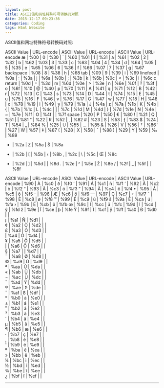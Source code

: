```yaml
---
layout: post
title: ASCII值和网址特殊符号转换码对照
date: 2015-12-17 09:23:36
categories: Coding
tags: Html Website
---
```


ASCII值和网址特殊符号转换码对照:

ASCII Value	|	URL-encode	|	ASCII Value	|	URL-encode	|	ASCII Value	|	URL-encode
æ	|	%00	|	0	|	%30	|	`	|	%60
 	|	%01	|	1	|	%31	|	a	|	%61
 	|	%02	|	2	|	%32	|	b	|	%62
 	|	%03	|	3	|	%33	|	c	|	%63
 	|	%04	|	4	|	%34	|	d	|	%64
 	|	%05	|	5	|	%35	|	e	|	%65
 	|	%06	|	6	|	%36	|	f	|	%66
 	|	%07	|	7	|	%37	|	g	|	%67
backspace	|	%08	|	8	|	%38	|	h	|	%68
tab	|	%09	|	9	|	%39	|	i	|	%69
linefeed	|	%0a	|	:	|	%3a	|	j	|	%6a
 	|	%0b	|	;	|	%3b	|	k	|	%6b
 	|	%0c	|	<	|	%3c	|	l	|	%6c
c return	|	%0d	|	=	|	%3d	|	m	|	%6d
 	|	%0e	|	>	|	%3e	|	n	|	%6e
 	|	%0f	|	?	|	%3f	|	o	|	%6f
 	|	%10	|	@	|	%40	|	p	|	%70
 	|	%11	|	A	|	%41	|	q	|	%71
 	|	%12	|	B	|	%42	|	r	|	%72
 	|	%13	|	C	|	%43	|	s	|	%73
 	|	%14	|	D	|	%44	|	t	|	%74
 	|	%15	|	E	|	%45	|	u	|	%75
 	|	%16	|	F	|	%46	|	v	|	%76
 	|	%17	|	G	|	%47	|	w	|	%77
 	|	%18	|	H	|	%48	|	x	|	%78
 	|	%19	|	I	|	%49	|	y	|	%79
 	|	%1a	|	J	|	%4a	|	z	|	%7a
 	|	%1b	|	K	|	%4b	|	{	|	%7b
 	|	%1c	|	L	|	%4c	|	\|	|	%7c
 	|	%1d	|	M	|	%4d	|	}	|	%7d
 	|	%1e	|	N	|	%4e	|	~	|	%7e
 	|	%1f	|	O	|	%4f	|	 	|	%7f
space	|	%20	|	P	|	%50	|	€	|	%80
!	|	%21	|	Q	|	%51	|	 	|	%81
"	|	%22	|	R	|	%52	|	‚	|	%82
\#	|	%23	|	S	|	%53	|	ƒ	|	%83
$	|	%24	|	T	|	%54	|	„	|	%84
%	|	%25	|	U	|	%55	|	…	|	%85
&	|	%26	|	V	|	%56	|	†	|	%86
'	|	%27	|	W	|	%57	|	‡	|	%87
(	|	%28	|	X	|	%58	|	ˆ	|	%88
)	|	%29	|	Y	|	%59	|	‰	|	%89
*	|	%2a	|	Z	|	%5a	|	Š	|	%8a
+	|	%2b	|	[	|	%5b	|	‹	|	%8b
,	|	%2c	|	\	|	%5c	|	Œ	|	%8c
-	|	%2d	|	]	|	%5d	|	 	|	%8d
.	|	%2e	|	^	|	%5e	|	Ž	|	%8e
/	|	%2f	|	_	|	%5f	|	 	|	%8f


ASCII Value	|	URL-encode	|	ASCII Value	|	URL-encode	|	ASCII Value	|	URL-encode
 	|	%90	|	À	|	%c0	|	ð	|	%f0
‘	|	%91	|	Á	|	%c1	|	ñ	|	%f1
’	|	%92	|	Â	|	%c2	|	ò	|	%f2
“	|	%93	|	Ã	|	%c3	|	ó	|	%f3
”	|	%94	|	Ä	|	%c4	|	ô	|	%f4
•	|	%95	|	Å	|	%c5	|	õ	|	%f5
–	|	%96	|	Æ	|	%c6	|	ö	|	%f6
—	|	%97	|	Ç	|	%c7	|	÷	|	%f7
˜	|	%98	|	È	|	%c8	|	ø	|	%f8
™	|	%99	|	É	|	%c9	|	ù	|	%f9
š	|	%9a	|	Ê	|	%ca	|	ú	|	%fa
›	|	%9b	|	Ë	|	%cb	|	û	|	%fb
œ	|	%9c	|	Ì	|	%cc	|	ü	|	%fc
 	|	%9d	|	Í	|	%cd	|	ý	|	%fd
ž	|	%9e	|	Î	|	%ce	|	þ	|	%fe
Ÿ	|	%9f	|	Ï	|	%cf	|	ÿ	|	%ff
 	|	%a0	|	Ð	|	%d0	|	 	|	 
¡	|	%a1	|	Ñ	|	%d1	|	 	|	 
¢	|	%a2	|	Ò	|	%d2	|	 	|	 
£	|	%a3	|	Ó	|	%d3	|	 	|	 
 	|	%a4	|	Ô	|	%d4	|	 	|	 
¥	|	%a5	|	Õ	|	%d5	|	 	|	 
\|	|	%a6	|	Ö	|	%d6	|	 	|	 
§	|	%a7	|	 	|	%d7	|	 	|	 
¨	|	%a8	|	Ø	|	%d8	|	 	|	 
©	|	%a9	|	Ù	|	%d9	|	 	|	 
ª	|	%aa	|	Ú	|	%da	|	 	|	 
«	|	%ab	|	Û	|	%db	|	 	|	 
¬	|	%ac	|	Ü	|	%dc	|	 	|	 
¯	|	%ad	|	Ý	|	%dd	|	 	|	 
®	|	%ae	|	Þ	|	%de	|	 	|	 
¯	|	%af	|	ß	|	%df	|	 	|	 
°	|	%b0	|	à	|	%e0	|	 	|	 
±	|	%b1	|	á	|	%e1	|	 	|	 
²	|	%b2	|	â	|	%e2	|	 	|	 
³	|	%b3	|	ã	|	%e3	|	 	|	 
´	|	%b4	|	ä	|	%e4	|	 	|	 
µ	|	%b5	|	å	|	%e5	|	 	|	 
¶	|	%b6	|	æ	|	%e6	|	 	|	 
·	|	%b7	|	ç	|	%e7	|	 	|	 
¸	|	%b8	|	è	|	%e8	|	 	|	 
¹	|	%b9	|	é	|	%e9	|	 	|	 
º	|	%ba	|	ê	|	%ea	|	 	|	 
»	|	%bb	|	ë	|	%eb	|	 	|	 
¼	|	%bc	|	ì	|	%ec	|	 	|	 
½	|	%bd	|	í	|	%ed	|	 	|	 
¾	|	%be	|	î	|	%ee	|	 	|	 
¿	|	%bf	|	ï	|	%ef	|	 	|	 



------
